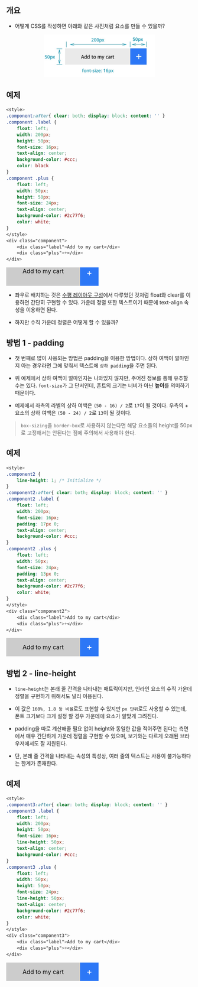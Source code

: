 ## 개요
* 어떻게 CSS를 작성하면 아래와 같은 사진처럼 요소를 만들 수 있을까?
<p align="center">
<img src="../../../img/vertical-align-sample.jpg" width=300>
</p>

## 예제
```css
<style>
.component:after{ clear: both; display: block; content: '' }
.component .label {
    float: left;
    width: 200px;
    height: 50px;
    font-size: 16px;
    text-align: center;
    background-color: #ccc;
    color: black
}
.component .plus {
    float: left;
    width: 50px;
    height: 50px;
    font-size: 24px;
    text-align: center;
    background-color: #2c77f6;
    color: white;
}
</style>
<div class="component">
    <div class="label">Add to my cart</div>
    <div class="plus">+</div>
</div>
```
<style>
.component:after{ clear: both; display: block; content: '' }
.component .label {
    float: left;
    width: 200px;
    height: 50px;
    font-size: 16px;
    text-align: center;
    background-color: #ccc;
    color: black
}
.component .plus {
    float: left;
    width: 50px;
    height: 50px;
    font-size: 24px;
    text-align: center;
    background-color: #2c77f6;
    color: white;
}
</style>
<div class="component">
    <div class="label">Add to my cart</div>
    <div class="plus">+</div>
</div>

* 좌우로 배치하는 것은 [수평 레이아웃 구성](./%EC%88%98%ED%8F%89%20%EB%A0%88%EC%9D%B4%EC%95%84%EC%9B%83%20%EA%B5%AC%EC%84%B1.md)에서 다루었던 것처럼 float와 clear를 이용하면 간단히 구현할 수 있다. 가운데 정렬 또한 텍스트이기 때문에 text-align 속성을 이용하면 된다.

* 하지만 수직 가운데 정렬은 어떻게 할 수 있을까?

## 방법 1 - padding
* 첫 번째로 많이 사용되는 방법은 padding을 이용한 방법이다. 상하 여백이 얼마인지 아는 경우라면 그에 맞춰서 텍스트에 `상하 padding`을 주면 된다.

* 위 예제에서 상하 여백이 얼마인지는 나와있지 않지만, 주어진 정보를 통해 유추할 수는 있다. `font-size`가 그 단서인데, 폰트의 크기는 너비가 아닌 **높이**를 의미하기 때문이다.


* 예제에서 좌측의 라벨의 상하 여백은 `(50 - 16) / 2`로 `17`이 될 것이다. 우측의 + 요소의 상하 여백은 `(50 - 24) / 2`로 `13`이 될 것이다.

> `box-sizing`을 `border-box`로 사용하지 않는다면 해당 요소들의 height를 50px로 고정해서는 안된다는 점에 주의해서 사용해야 한다.

## 예제
```css
<style>
.component2 {
    line-height: 1; /* Initialize */
}
.component2:after{ clear: both; display: block; content: '' }
.component2 .label {
    float: left;
    width: 200px;
    font-size: 16px;
    padding: 17px 0;
    text-align: center;
    background-color: #ccc;
}
.component2 .plus {
    float: left;
    width: 50px;
    font-size: 24px;
    padding: 13px 0;
    text-align: center;
    background-color: #2c77f6;
    color: white;
}
</style>
<div class="component2">
    <div class="label">Add to my cart</div>
    <div class="plus">+</div>
</div>
```
<style>
.component2 {
    line-height: 1; /* Initialize */
}
.component2:after{ clear: both; display: block; content: '' }
.component2 .label {
    float: left;
    width: 200px;
    font-size: 16px;
    padding: 17px 0;
    text-align: center;
    background-color: #ccc;
    color:black;
}
.component2 .plus {
    float: left;
    width: 50px;
    font-size: 24px;
    padding: 13px 0;
    text-align: center;
    background-color: #2c77f6;
    color: white;
}
</style>
<div class="component2">
    <div class="label">Add to my cart</div>
    <div class="plus">+</div>
</div>

## 방법 2 - line-height
* `line-height`는 본래 줄 간격을 나타내는 매트릭이지만, 인라인 요소의 수직 가운데 정렬을 구현하기 위해서도 널리 이용된다. 
* 이 값은 `160%, 1.8 등 비율`로도 표현할 수 있지만 `px 단위`로도 사용할 수 있는데, 폰트 크기보다 크게 설정 할 경우 가운데에 요소가 알맞게 그려진다.

* padding을 따로 계산해줄 필요 없이 height와 동일한 값을 적어주면 된다는 측면에서 매우 간단하게 가운데 정렬을 구현할 수 있으며, 보기와는 다르게 오래된 브라우저에서도 잘 지원된다.

* 단, 본래 줄 간격을 나타내는 속성의 특성상, 여러 줄의 텍스트는 사용이 불가능하다는 한계가 존재한다.

## 예제
```css
<style>
.component3:after{ clear: both; display: block; content: '' }
.component3 .label {
    float: left;
    width: 200px;
    height: 50px;
    font-size: 16px;
    line-height: 50px;
    text-align: center;
    background-color: #ccc;
}
.component3 .plus {
    float: left;
    width: 50px;
    height: 50px;
    font-size: 24px;
    line-height: 50px;
    text-align: center;
    background-color: #2c77f6;
    color: white;
}
</style>
<div class="component3">
    <div class="label">Add to my cart</div>
    <div class="plus">+</div>
</div>
```

<style>
.component3:after{ clear: both; display: block; content: '' }
.component3 .label {
    float: left;
    width: 200px;
    height: 50px;
    font-size: 16px;
    line-height: 50px;
    text-align: center;
    background-color: #ccc;
    color: black;
}
.component3 .plus {
    float: left;
    width: 50px;
    height: 50px;
    font-size: 24px;
    line-height: 50px;
    text-align: center;
    background-color: #2c77f6;
    color: white;
}
</style>
<div class="component3">
    <div class="label">Add to my cart</div>
    <div class="plus">+</div>
</div>